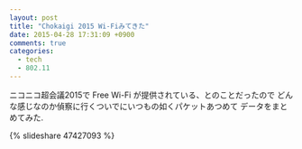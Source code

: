 ```yaml
---
layout: post
title: "Chokaigi 2015 Wi-Fiみてきた"
date: 2015-04-28 17:31:09 +0900
comments: true
categories: 
  - tech
  - 802.11
---
```


ニコニコ超会議2015で Free Wi-Fi が提供されている、とのことだったので
どんな感じなのか偵察に行くついでにいつもの如くパケットあつめて
データをまとめてみた.

{% slideshare 47427093 %}
